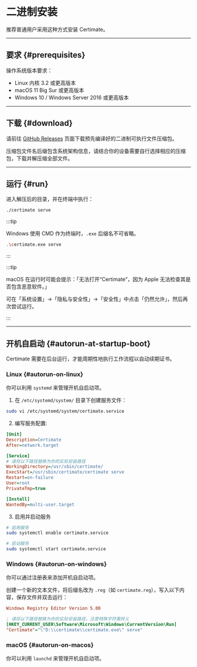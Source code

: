 ﻿# 二进制安装

推荐普通用户采用这种方式安装 Certimate。

---

## 要求 {#prerequisites}

操作系统版本要求：

- Linux 内核 3.2 或更高版本
- macOS 11 Big Sur 或更高版本
- Windows 10 / Windows Server 2016 或更高版本

---

## 下载 {#download}

请前往 [GitHub Releases](https://github.com/usual2970/certimate/releases) 页面下载预先编译好的二进制可执行文件压缩包。

压缩包文件名后缀包含系统架构信息，请结合你的设备需要自行选择相应的压缩包，下载并解压缩全部文件。

---

## 运行 {#run}

进入解压后的目录，并在终端中执行：

```bash
./certimate serve
```

:::tip

Windows 使用 CMD 作为终端时，`.exe` 后缀名不可省略。

```bash
.\certimate.exe serve
```

:::

:::tip

macOS 在运行时可能会提示：「无法打开“Certimate”，因为 Apple 无法检查其是否包含恶意软件。」

可在「系统设置」->「隐私与安全性」->「安全性」中点击「仍然允许」，然后再次尝试运行。

:::

---

## 开机自启动 {#autorun-at-startup-boot}

Certimate 需要在后台运行，才能周期性地执行工作流程以自动续期证书。

### Linux {#autorun-on-linux}

你可以利用 `systemd` 来管理开机自启动项。

1. 在 `/etc/systemd/system/` 目录下创建服务文件：

```bash
sudo vi /etc/systemd/system/certimate.service
```

2. 编写服务配置:

```ini showLineNumbers
[Unit]
Description=Certimate
After=network.target

[Service]
# 请将以下路径替换为你的实际安装路径
WorkingDirectory=/usr/sbin/certimate/
ExecStart=/usr/sbin/certimate/certimate serve
Restart=on-failure
User=root
PrivateTmp=true

[Install]
WantedBy=multi-user.target
```

3. 启用并启动服务

```bash
# 启用服务
sudo systemctl enable certimate.service

# 启动服务
sudo systemctl start certimate.service
```

### Windows {#autorun-on-windows}

你可以通过注册表来添加开机自启动项。

创建一个新的文本文件，将后缀名改为 `.reg`（如 `certimate.reg`），写入以下内容，保存文件并双击运行：

```ini showLineNumbers
Windows Registry Editor Version 5.00

; 请将以下路径替换为你的实际安装路径，注意特殊字符需转义
[HKEY_CURRENT_USER\Software\Microsoft\Windows\CurrentVersion\Run]
"Certimate"="\"D:\\certimate\\certimate.exe\" serve"
```

### macOS {#autorun-on-macos}

你可以利用 `launchd` 来管理开机自启动项。
